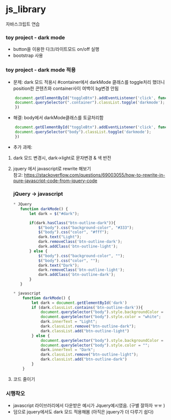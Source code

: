 # js_library
자바스크립트 연습

### toy project - dark mode
- button을 이용한 다크/라이트모드 on/off 실행
- bootstrap 사용 

### toy project - dark mode 적용 
- 문제: dark 모드 적용시 #container에서 darkMode 클래스를 toggle처리 했더니 position한 콘텐츠와 container사이 여백이 bg변경 안됨 
```javascript
    document.getElementById("toggleBtn").addEventListener('click', function(){
    document.querySelector(".container").classList.toggle('darkmode');
    })
```
- 해결: body에서 darkMode클래스를 토글처리함 

```javascript
    document.getElementById("toggleBtn").addEventListener('click', function(){
    document.querySelector("body").classList.toggle('darkmode');
    })
```
- 추가 과제: 
1. dark 모드 변경시, dark->light로 문자변경 & 색 반전 
2. jquery 에서 javascript로 rewrite 해보기 <br>
참고: https://stackoverflow.com/questions/69003055/how-to-rewrite-in-pure-javascript-code-from-jquery-code

    ### jQuery -> javascript 
     ```javascript
    * JQuery
        function darkMode() {
            let dark = $("#dark");

            if(dark.hasClass("btn-outline-dark")){
                $("body").css("background-color", "#333");
                $("body").css("color", "#fff");
                dark.text("Light");
                dark.removeClass('btn-outline-dark');
                dark.addClass('btn-outline-light');
            } else {
                $("body").css("background-color", "");
                $("body").css("color", "");
                dark.text("Dark");
                dark.removeClass('btn-outline-light');
                dark.addClass('btn-outline-dark');
            }
        }
     ``` 
    ```javascript
    * javascript
        function darkMode() {
            let dark = document.getElementById('dark')
            if (dark.classList.contains('btn-outline-dark')){
                document.querySelector("body").style.backgroundColor = "black";
                document.querySelector("body").style.color = "white";
                dark.innerText = "Light";
                dark.classList.remove("btn-outline-dark");
                dark.classList.add("btn-outline-light")
            } else {
                document.querySelector("body").style.backgroundColor = "";
                document.querySelector("body").style.color = "";
                dark.innerText = "Dark";
                dark.classList.remove("btn-outline-light");
                dark.classList.add("btn-outline-dark")
            }
        }
    ```
3. 코드 줄이기 
### 시행착오
- javascript 라이브러리에서 다운받은 예시가 Jquery예시였음. 
(구별 잘하자 ㅠㅠ )
- 덤으로 jquery에서도 dark 모드 적용해봄 (아직은 jquery가 더 다루기 쉽다)